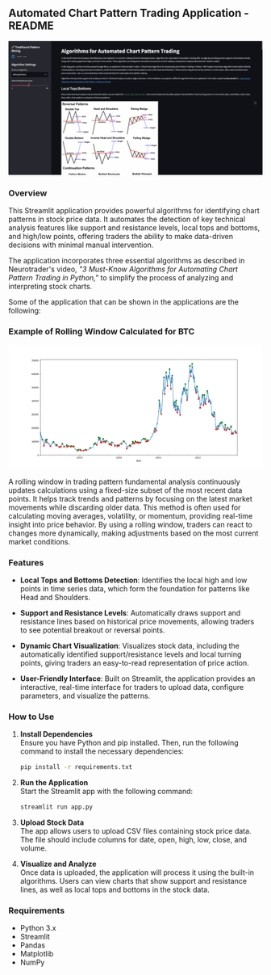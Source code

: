 ## Automated Chart Pattern Trading Application - README

![img](img/DEMO.png)

### Overview

This Streamlit application provides powerful algorithms for identifying chart patterns in stock price data. It automates the detection of key technical analysis features like support and resistance levels, local tops and bottoms, and high/low points, offering traders the ability to make data-driven decisions with minimal manual intervention.

The application incorporates three essential algorithms as described in Neurotrader's video, *"3 Must-Know Algorithms for Automating Chart Pattern Trading in Python,"* to simplify the process of analyzing and interpreting stock charts.

Some of the application that can be shown in the applications are the following:

### Example of Rolling Window Calculated for BTC
![img](img/Figure_1.png)

A rolling window in trading pattern fundamental analysis continuously updates calculations using a fixed-size subset of the most recent data points. It helps track trends and patterns by focusing on the latest market movements while discarding older data. This method is often used for calculating moving averages, volatility, or momentum, providing real-time insight into price behavior. By using a rolling window, traders can react to changes more dynamically, making adjustments based on the most current market conditions.



### Features

- **Local Tops and Bottoms Detection**: Identifies the local high and low points in time series data, which form the foundation for patterns like Head and Shoulders.
  
- **Support and Resistance Levels**: Automatically draws support and resistance lines based on historical price movements, allowing traders to see potential breakout or reversal points.
  
- **Dynamic Chart Visualization**: Visualizes stock data, including the automatically identified support/resistance levels and local turning points, giving traders an easy-to-read representation of price action.

- **User-Friendly Interface**: Built on Streamlit, the application provides an interactive, real-time interface for traders to upload data, configure parameters, and visualize the patterns.

### How to Use

1. **Install Dependencies**  
   Ensure you have Python and pip installed. Then, run the following command to install the necessary dependencies:
   
   ```bash
   pip install -r requirements.txt
   ```

2. **Run the Application**  
   Start the Streamlit app with the following command:
   
   ```bash
   streamlit run app.py
   ```

3. **Upload Stock Data**  
   The app allows users to upload CSV files containing stock price data. The file should include columns for date, open, high, low, close, and volume.

4. **Visualize and Analyze**  
   Once data is uploaded, the application will process it using the built-in algorithms. Users can view charts that show support and resistance lines, as well as local tops and bottoms in the stock data.

### Requirements

- Python 3.x
- Streamlit
- Pandas
- Matplotlib
- NumPy
